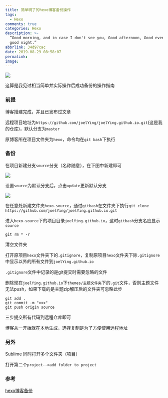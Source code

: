 ```yaml
---
title: 简单明了的hexo博客备份操作
tags:
  - Hexo
comments: true
categories: Hexo
description: >-
  “Good morning, and in case I don't see you, Good afternoon, Good evening, And
  good night.”
abbrlink: 34d97cac
date: 2019-08-29 08:58:07
permalink:
image:
---
```


<img class="joel-img" src="http://image.joelyings.com/20190829-3.jpg">

<!-- more -->

<p id="div-border-left-red">这算是我见过相当简单并实际操作后成功备份的操作指南</p>

### 前提

博客搭建完成，并且已发布过文章

远程项目地址为`https://github.com/joelYing/joelYing.github.io.git`(这是我的仓库)，默认分支为`master`

原博客所在项目文件夹为`hexo`，命令均在`git bash`下执行

### 备份

在项目新建分支`source`分支（名称随意），在下图中新建即可

![](http://image.joelyings.com/20190829-1.png)

设置`source`为默认分支后，点击`update`更新默认分支

![](http://image.joelyings.com/20190829-2.png)

在任意处新建文件夹`hexo-source`，通过`gitbash`在文件夹下执行`git clone https://github.com/joelYing/joelYing.github.io.git`

进入`hexo-source`下的项目目录`joelYing.github.io`，这时`gitbash`分支名应显示`source`

```
git rm * -r
```
清空文件夹

打开原项目`hexo`文件夹下的`.gitignore`，复制原项目`hexo`文件夹下除`.gitignore`中显示以外的所有文件到`joelYing.github.io`

`.gitignore`文件中记录的是git提交时需要忽略的文件

删除现在`joelYing.github.io`下`themes/主题文件夹`下的`.git`文件，否则主题文件无法push，如果下载的是主题zip解压后的文件夹可忽略此步

```
git add .
git commit -m "xxx"
git push origin source
```

三步提交所有代码到远程仓库即可

博客从一开始就在本地生成，选择复制是为了方便使用远程地址

### 另外

Sublime 同时打开多个文件夹（项目）

打开第二个`project-->add folder to project`

### 参考

[hexo博客备份](https://www.jianshu.com/p/f4214a85eb0e)
